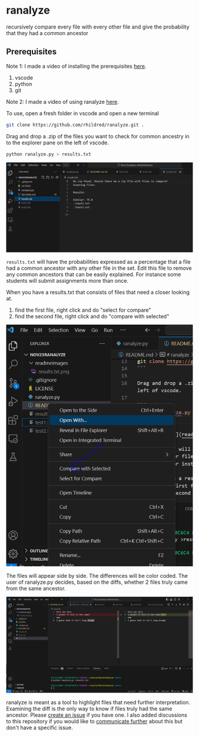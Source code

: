 # ranalyze
recursively compare every file with every other file and give the probability that they had a common ancestor

## Prerequisites

Note 1: I made a video of installing the prerequisites [here](https://youtu.be/AjB2SiGlJ20).

1. vscode
2. python
3. git

Note 2: I made a video of using ranalyze [here](https://youtu.be/5ANEoaO1H8o).

To use, open a fresh folder in vscode and open a new terminal

```bash
git clone https://github.com/rhildred/ranalyze.git .
```

Drag and drop a .zip of the files you want to check for common ancestry in to the explorer pane on the left of vscode.

```bash
python ranalyze.py > results.txt
```

![results.txt](readmeimages/results.png)

`results.txt` will have the probabilities expressed as a percentage that a file had a common ancestor with any other file in the set. Edit this file to remove any common ancestors that can be easily explained. For instance some students will submit assignments more than once.

When you have a results.txt that consists of files that need a closer looking at.
1. find the first file, right click and do "select for compare"
2. find the second file, right click and do "compare with selected"

![compare from context menu](readmeimages/compare.png)

The files will appear side by side. The differences will be color coded. The user of ranalyze.py decides, based on the diffs, whether 2 files truly came from the same ancestor.

![differences](readmeimages/diff.png)

ranalyze is meant as a tool to highlight files that need further interpretation. Examining the diff is the only way to know if files truly had the same ancestor. Please [create an issue](https://github.com/rhildred/ranalyze/issues) if you have one. I also added discussions to this repository if you would like to [communicate further](https://github.com/rhildred/ranalyze/discussions) about this but don't have a specific issue.
